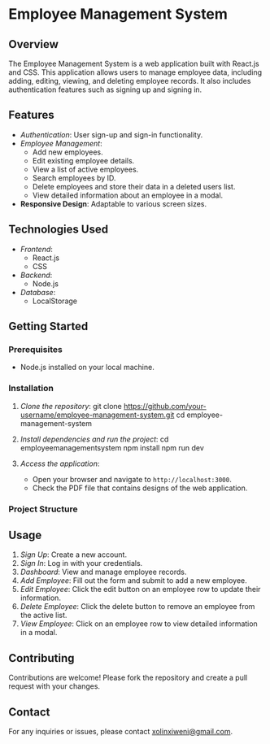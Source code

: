# Employee Management System

## Overview

The Employee Management System is a web application built with React.js and CSS. This application allows users to manage employee data, including adding, editing, viewing, and deleting employee records. It also includes authentication features such as signing up and signing in.

## Features

- *Authentication*: User sign-up and sign-in functionality.
- *Employee Management*:
  - Add new employees.
  - Edit existing employee details.
  - View a list of active employees.
  - Search employees by ID.
  - Delete employees and store their data in a deleted users list.
  - View detailed information about an employee in a modal.
- **Responsive Design**: Adaptable to various screen sizes.

## Technologies Used

- *Frontend*:
  - React.js
  - CSS
- *Backend*:
  - Node.js
- *Database*:
  - LocalStorage

## Getting Started

### Prerequisites

- Node.js installed on your local machine.

### Installation

1. *Clone the repository*:
   git clone https://github.com/your-username/employee-management-system.git
   cd employee-management-system

2. *Install dependencies and run the project*:
   cd employeemanagementsystem
   npm install
   npm run dev

3. *Access the application*:
   - Open your browser and navigate to `http://localhost:3000`.
   - Check the PDF file that contains designs of the web application.

### Project Structure
## Usage

1. *Sign Up*: Create a new account.
2. *Sign In*: Log in with your credentials.
3. *Dashboard*: View and manage employee records.
4. *Add Employee*: Fill out the form and submit to add a new employee.
5. *Edit Employee*: Click the edit button on an employee row to update their information.
6. *Delete Employee*: Click the delete button to remove an employee from the active list.
7. *View Employee*: Click on an employee row to view detailed information in a modal.

## Contributing

Contributions are welcome! Please fork the repository and create a pull request with your changes.


## Contact

For any inquiries or issues, please contact xolinxiweni@gmail.com.